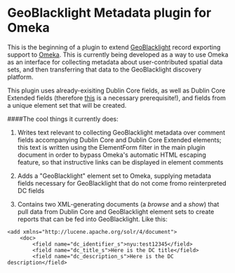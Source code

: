 # GeoBlacklight Metadata plugin for Omeka
This is the beginning of a plugin to extend [GeoBlacklight](http://geoblacklight.org/) record exporting support to [Omeka](http://omeka.org/). This is currently being developed as a way to use Omeka as an interface for collecting metadata about user-contributed spatial data sets, and then transferring that data to the GeoBlacklight discovery platform.

This plugin uses already-exisiting Dublin Core fields, as well as Dublin Core Extended fields (therefore [this](http://omeka.org/add-ons/plugins/dublin-core-extended/) is a necessary prerequisite!), and fields from a unique element set that will be created.

####The cool things it currently does:
1) Writes text relevant to collecting GeoBlacklight metadata over comment fields accompanying Dublin Core and Dublin Core Extended elements; this text is written using the ElementForm filter in the main plugin document in order to bypass Omeka's automatic HTML escaping feature, so that instructive links can be displayed in element comments

2) Adds a "GeoBlacklight" element set to Omeka, supplying metadata fields necessary for GeoBlacklight that do not come fromo reinterpreted DC fields

3) Contains two XML-generating documents (a *browse* and a *show*) that pull data from Dublin Core and GeoBlacklight element sets to create reports that can be fed into GeoBlacklight. Like this:

```
<add xmlns="http://lucene.apache.org/solr/4/document">
	<doc>
		<field name="dc_identifier_s">nyu:test12345</field>
		<field name="dc_title_s">Here is the DC title</field>
		<field name="dc_description_s">Here is the DC description</field>
```



